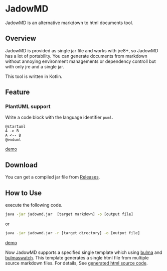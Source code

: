 JadowMD
===

JadowMD is an alternative markdown to html documents tool.

Overview
---

JadowMD is provided as single jar file and works with jre8+,
so JadowMD has a lot of portability.
You can generate documents from markdown without annoying environment managements or dependency controll but with only jre and a single jar.

This tool is written in Kotlin.

Feature
---

### PlantUML support

Write a code block with the language identifier `puml`.

```puml
@startuml
A -> B
A <-- B
@enduml
```
[demo](https://osjupiter.github.io/JadowMD/demos/jadodoc.html)


Download
---

You can get a compiled jar file from [Releases](https://github.com/osjupiter/JadowMD/releases).

How to Use
---

execute the following code.

```cmd
java -jar jadowmd.jar  [target markdown] -o [output file]
```

or

```cmd
java -jar jadowmd.jar -r [target directory] -o [output file]
```


[demo](https://osjupiter.github.io/JadowMD/demos/jadodoc.html) 


Now JadowMD supports a specified single template which using [bulma](https://bulma.io/) and [bulmaswatch](https://jenil.github.io/bulmaswatch/).
This template generates a single html file from multiple source markdown files.
For details, See [generated html source code](https://github.com/osjupiter/JadowMD/blob/master/docs/demos/jadodoc.html).


